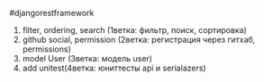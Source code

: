 #djangorestframework
1) filter, ordering, search (1ветка: фильтр, поиск, сортировка)
2) github social, permission (2ветка: регистрация через гитхаб, permissions)
3) model User (3ветка: модель user)
4) add unitest(4ветка: юниттесты api и serialazers)
